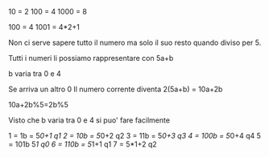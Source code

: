 10 = 2
100 = 4
1000 = 8

100 = 4
1001 = 4*2+1

Non ci serve sapere tutto il numero ma solo il suo resto quando diviso per 5.

Tutti i numeri li possiamo rappresentare con 5a+b

b varia tra 0 e 4

Se arriva un altro 0
Il numero corrente diventa 
2(5a+b) = 10a+2b

10a+2b%5=2b%5

Visto che b varia tra 0 e 4 si puo' fare facilmente

1 = 1b = 5*0+1 q1
2 = 10b = 5*0+2 q2
3 = 11b = 5*0+3 q3
4 = 100b = 5*0+4 q4
5 = 101b 5*1 q0
6 = 110b = 5*1+1 q1
7 = 5*1+2 q2
